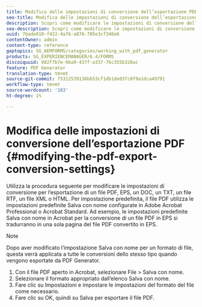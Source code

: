 ```yaml
---
title: Modifica delle impostazioni di conversione dell’esportazione PDF
seo-title: Modifica delle impostazioni di conversione dell’esportazione PDF
description: Scopri come modificare le impostazioni di conversione dell’esportazione PDF.
seo-description: Scopri come modificare le impostazioni di conversione dell’esportazione PDF.
uuid: 7bade010-f422-4a76-a876-705e3cf346e6
contentOwner: admin
content-type: reference
geptopics: SG_AEMFORMS/categories/working_with_pdf_generator
products: SG_EXPERIENCEMANAGER/6.4/FORMS
discoiquuid: 982f7b7e-9ba9-437f-a337-76c355b328ac
feature: PDF Generator
translation-type: tm+mt
source-git-commit: 75312539136bb53cf1db1de03fc0f9a1dca49791
workflow-type: tm+mt
source-wordcount: '183'
ht-degree: 1%

---
```



# Modifica delle impostazioni di conversione dell’esportazione PDF {#modifying-the-pdf-export-conversion-settings}

Utilizza la procedura seguente per modificare le impostazioni di conversione per l’esportazione di un file PDF, EPS, un DOC, un TXT, un file RTF, un file XML o HTML. Per impostazione predefinita, il file PDF utilizza le impostazioni predefinite Salva con nome configurate in Adobe Acrobat Professional o Acrobat Standard. Ad esempio, le impostazioni predefinite Salva con nome in Acrobat per la conversione di un file PDF in EPS si tradurranno in una sola pagina del file PDF convertito in EPS.

>[!NOTE]
>
>Dopo aver modificato l’impostazione Salva con nome per un formato di file, questa verrà applicata a tutte le conversioni dello stesso tipo quando vengono esportate da PDF Generator.

1. Con il file PDF aperto in Acrobat, selezionare File > Salva con nome.
1. Selezionare il formato appropriato dall’elenco Salva con nome.
1. Fare clic su Impostazioni e impostare le impostazioni del formato del file come necessario.
1. Fare clic su OK, quindi su Salva per esportare il file PDF.

